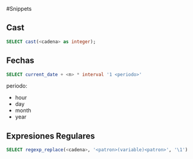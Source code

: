 #Snippets

## Cast
```sql
SELECT cast(<cadena> as integer);
```

## Fechas
```sql
SELECT current_date + <n> * interval '1 <periodo>'
```
periodo:
- hour
- day
- month
- year

## Expresiones Regulares
```sql
SELECT regexp_replace(<cadena>, '<patron>(variable)<patron>', '\1')
```
